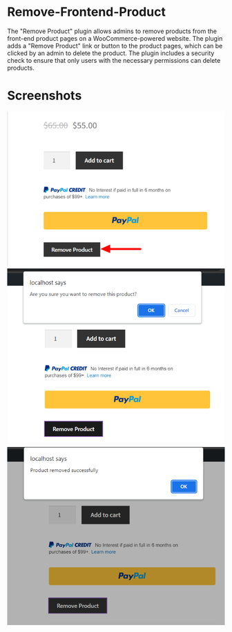 # Remove-Frontend-Product
The "Remove Product" plugin allows admins to remove products from the front-end product pages on a WooCommerce-powered website. The plugin adds a "Remove Product" link or button to the product pages, which can be clicked by an admin to delete the product. The plugin includes a security check to ensure that only users with the necessary permissions can delete products.

# Screenshots
<img src = 'Remove_Product.png'>
<img src = 'Remove_Product_2.png'>
<img src = 'Remove_Product_3.png'>